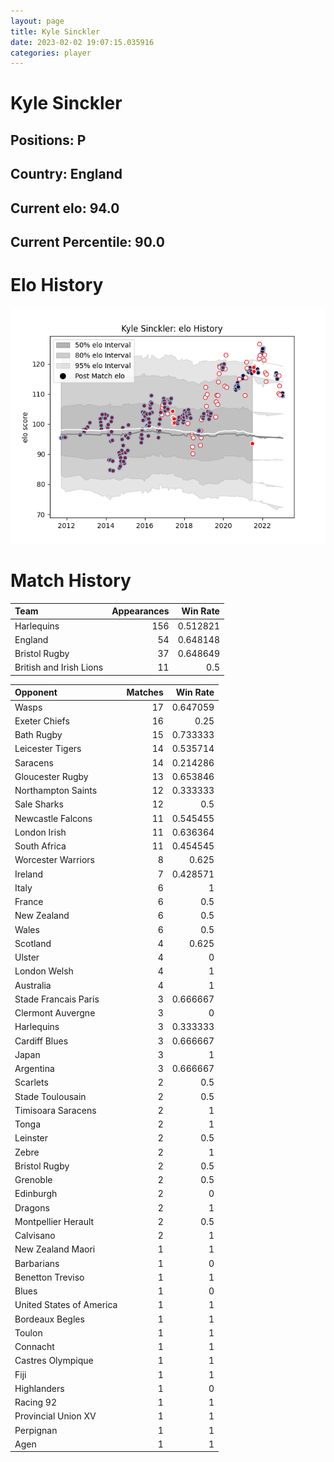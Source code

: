 ```yaml
---  
layout: page  
title: Kyle Sinckler  
date: 2023-02-02 19:07:15.035916  
categories: player  
---
```

# Kyle Sinckler

## Positions: P

## Country: England

## Current elo: 94.0

## Current Percentile: 90.0

# Elo History


![elo history](history_KyleSinckler.png)
# Match History


| Team                    |   Appearances |   Win Rate |
|:------------------------|--------------:|-----------:|
| Harlequins              |           156 |   0.512821 |
| England                 |            54 |   0.648148 |
| Bristol Rugby           |            37 |   0.648649 |
| British and Irish Lions |            11 |   0.5      |

| Opponent                 |   Matches |   Win Rate |
|:-------------------------|----------:|-----------:|
| Wasps                    |        17 |   0.647059 |
| Exeter Chiefs            |        16 |   0.25     |
| Bath Rugby               |        15 |   0.733333 |
| Leicester Tigers         |        14 |   0.535714 |
| Saracens                 |        14 |   0.214286 |
| Gloucester Rugby         |        13 |   0.653846 |
| Northampton Saints       |        12 |   0.333333 |
| Sale Sharks              |        12 |   0.5      |
| Newcastle Falcons        |        11 |   0.545455 |
| London Irish             |        11 |   0.636364 |
| South Africa             |        11 |   0.454545 |
| Worcester Warriors       |         8 |   0.625    |
| Ireland                  |         7 |   0.428571 |
| Italy                    |         6 |   1        |
| France                   |         6 |   0.5      |
| New Zealand              |         6 |   0.5      |
| Wales                    |         6 |   0.5      |
| Scotland                 |         4 |   0.625    |
| Ulster                   |         4 |   0        |
| London Welsh             |         4 |   1        |
| Australia                |         4 |   1        |
| Stade Francais Paris     |         3 |   0.666667 |
| Clermont Auvergne        |         3 |   0        |
| Harlequins               |         3 |   0.333333 |
| Cardiff Blues            |         3 |   0.666667 |
| Japan                    |         3 |   1        |
| Argentina                |         3 |   0.666667 |
| Scarlets                 |         2 |   0.5      |
| Stade Toulousain         |         2 |   0.5      |
| Timisoara Saracens       |         2 |   1        |
| Tonga                    |         2 |   1        |
| Leinster                 |         2 |   0.5      |
| Zebre                    |         2 |   1        |
| Bristol Rugby            |         2 |   0.5      |
| Grenoble                 |         2 |   0.5      |
| Edinburgh                |         2 |   0        |
| Dragons                  |         2 |   1        |
| Montpellier Herault      |         2 |   0.5      |
| Calvisano                |         2 |   1        |
| New Zealand Maori        |         1 |   1        |
| Barbarians               |         1 |   0        |
| Benetton Treviso         |         1 |   1        |
| Blues                    |         1 |   0        |
| United States of America |         1 |   1        |
| Bordeaux Begles          |         1 |   1        |
| Toulon                   |         1 |   1        |
| Connacht                 |         1 |   1        |
| Castres Olympique        |         1 |   1        |
| Fiji                     |         1 |   1        |
| Highlanders              |         1 |   0        |
| Racing 92                |         1 |   1        |
| Provincial Union XV      |         1 |   1        |
| Perpignan                |         1 |   1        |
| Agen                     |         1 |   1        |